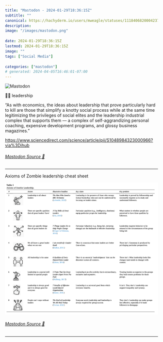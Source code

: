 ```yaml
---
title: "Mastodon - 2024-01-29T18:36:15Z"
subtitle: ""
canonical: https://hachyderm.io/users/mweagle/statuses/111840682000423724
description:
image: "/images/mastodon.png"

date: 2024-01-29T18:36:15Z
lastmod: 2024-01-29T18:36:15Z
image: ""
tags: ["Social Media"]

categories: ["mastodon"]
# generated: 2024-04-05T16:46:01-07:00
---
```

![Mastodon](/images/mastodon.png)

<p>🧟‍♂️ leadership </p><p>“As with economics, the ideas about leadership that prove particularly hard to kill are those that simplify a knotty social process while at the same time legitimizing the privileges of social elites and the leadership industrial complex that supports them — a complex of self-aggrandizing personal coaching, expensive development programs, and glossy business magazines.”</p><p><a href="https://www.sciencedirect.com/science/article/pii/S1048984323000966?via%3Dihub" target="_blank" rel="nofollow noopener noreferrer" translate="no"><span class="invisible">https://www.</span><span class="ellipsis">sciencedirect.com/science/arti</span><span class="invisible">cle/pii/S1048984323000966?via%3Dihub</span></a></p>


###### [Mastodon Source 🐘](https://hachyderm.io/@mweagle/111840682000423724)

___

<p>Axioms of Zombie leadership cheat sheet</p>

![Axioms of Zombie Leadership - there are 8 named axioms, and for each one: an illustrative example, its key claim, and key problem. ](08ce65bb14af1230.png)

###### [Mastodon Source 🐘](https://hachyderm.io/@mweagle/111840689936531354)

___
